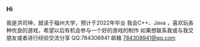 ### Hi 
我是洪司坤，就读于福州大学，预计于2022年毕业
我会C++、Java ，喜欢玩各种优良的游戏，希望以后有机会参与一个好的游戏的制作
如果想联系我或与我交朋友或者进行经验交流分享
QQ:784308941 邮箱 784308941@qq.com


